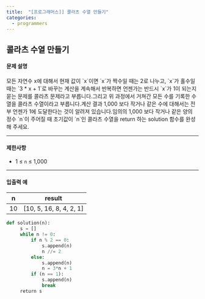 ```yaml
---
title:  "[프로그래머스]] 콜라츠 수열 만들기"
categories:
  - programmers
---
```


## 콜라츠 수열 만들기

#### 문제 설명<br/>

<div class="notice" markdown="1">
모든 자연수 x에 대해서 현재 값이 `x`이면 `x`가 짝수일 때는 2로 나누고, `x`가 홀수일 때는 `3 * x + 1`로 바꾸는 계산을 계속해서 반복하면 언젠가는 반드시 `x`가 1이 되는지 묻는 문제를 콜라츠 문제라고 부릅니다.그리고 위 과정에서 거쳐간 모든 수를 기록한 수열을 콜라츠 수열이라고 부릅니다.계산 결과 1,000 보다 작거나 같은 수에 대해서는 전부 언젠가 1에 도달한다는 것이 알려져 있습니다.임의의 1,000 보다 작거나 같은 양의 정수 `n`이 주어질 때 초기값이 `n`인 콜라츠 수열을 return 하는 solution 함수를 완성해 주세요.
</div>



---

#### 제한사항

- 1 ≤ `n` ≤ 1,000

---

#### 입출력 예



| n   | result                  |
|:---:| ----------------------- |
| 10  | [10, 5, 16, 8, 4, 2, 1] |

```python
def solution(n):
     s = []
     while n != 0:
         if n % 2 == 0:
             s.append(n)
             n //= 2
         else:
             s.append(n)
             n = 3*n + 1
         if (n == 1):
             s.append(n) 
             break
     return s
```